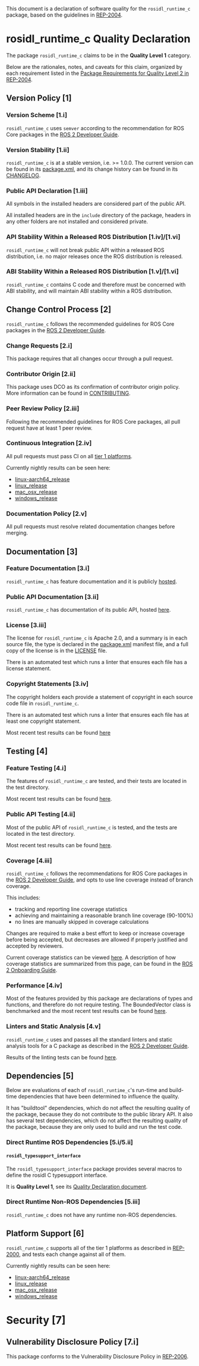 This document is a declaration of software quality for the `rosidl_runtime_c` package, based on the guidelines in [REP-2004](https://www.ros.org/reps/rep-2004.html).

# rosidl_runtime_c Quality Declaration

The package `rosidl_runtime_c` claims to be in the **Quality Level 1** category.

Below are the rationales, notes, and caveats for this claim, organized by each requirement listed in the [Package Requirements for Quality Level 2 in REP-2004](https://www.ros.org/reps/rep-2004.html).

## Version Policy [1]

### Version Scheme [1.i]

`rosidl_runtime_c` uses `semver` according to the recommendation for ROS Core packages in the [ROS 2 Developer Guide](https://index.ros.org/doc/ros2/Contributing/Developer-Guide/#versioning).

### Version Stability [1.ii]

`rosidl_runtime_c` is at a stable version, i.e. >= 1.0.0. The current version can be found in its [package.xml](./package.xml), and its change history can be found in its [CHANGELOG](./CHANGELOG.xml).

### Public API Declaration [1.iii]

All symbols in the installed headers are considered part of the public API.

All installed headers are in the `include` directory of the package, headers in any other folders are not installed and considered private.

### API Stability Within a Released ROS Distribution [1.iv]/[1.vi]

`rosidl_runtime_c` will not break public API within a released ROS distribution, i.e. no major releases once the ROS distribution is released.

### ABI Stability Within a Released ROS Distribution [1.v]/[1.vi]

`rosidl_runtime_c` contains C code and therefore must be concerned with ABI stability, and will maintain ABI stability within a ROS distribution.

## Change Control Process [2]

`rosidl_runtime_c` follows the recommended guidelines for ROS Core packages in the [ROS 2 Developer Guide](https://index.ros.org/doc/ros2/Contributing/Developer-Guide/#package-requirements).

### Change Requests [2.i]

This package requires that all changes occur through a pull request.

### Contributor Origin [2.ii]

This package uses DCO as its confirmation of contributor origin policy.
More information can be found in [CONTRIBUTING](../CONTRIBUTING.md).

### Peer Review Policy [2.iii]

Following the recommended guidelines for ROS Core packages, all pull request have at least 1 peer review.

### Continuous Integration [2.iv]

All pull requests must pass CI on all [tier 1 platforms](https://www.ros.org/reps/rep-2000.html#support-tiers).

Currently nightly results can be seen here:
* [linux-aarch64_release](https://ci.ros2.org/view/nightly/job/nightly_linux-aarch64_release/lastBuild/testReport/rosidl_runtime_c/)
* [linux_release](https://ci.ros2.org/view/nightly/job/nightly_linux_release/lastBuild/testReport/rosidl_runtime_c/)
* [mac_osx_release](https://ci.ros2.org/view/nightly/job/nightly_osx_release/lastBuild/testReport/rosidl_runtime_c/)
* [windows_release](https://ci.ros2.org/view/nightly/job/nightly_win_rel/lastBuild/testReport/rosidl_runtime_c/)

### Documentation Policy [2.v]

All pull requests must resolve related documentation changes before merging.

## Documentation [3]

### Feature Documentation [3.i]

`rosidl_runtime_c` has feature documentation and it is publicly [hosted](docs/FEATURES.md).

### Public API Documentation [3.ii]

`rosidl_runtime_c` has documentation of its public API, hosted [here](http://docs.ros2.org/foxy/api/rosidl_runtime_c/index.html).

### License [3.iii]

The license for `rosidl_runtime_c` is Apache 2.0, and a summary is in each source file, the type is declared in the [package.xml](package.xml) manifest file, and a full copy of the license is in the [LICENSE](../LICENSE) file.

There is an automated test which runs a linter that ensures each file has a license statement.

### Copyright Statements [3.iv]

The copyright holders each provide a statement of copyright in each source code file in `rosidl_runtime_c`.

There is an automated test which runs a linter that ensures each file has at least one copyright statement.

Most recent test results can be found [here](https://ci.ros2.org/job/nightly_linux_release/lastBuild/testReport/rosidl_runtime_c/copyright)

## Testing [4]

### Feature Testing [4.i]

The features of `rosidl_runtime_c` are tested, and their tests are located in the test directory.

Most recent test results can be found [here](https://ci.ros2.org/job/nightly_linux_release/lastBuild/testReport/rosidl_runtime_c).

### Public API Testing [4.ii]

Most of the public API of `rosidl_runtime_c` is tested, and the tests are located in the test directory.

Most recent test results can be found [here](https://ci.ros2.org/job/nightly_linux_release/lastBuild/testReport/rosidl_runtime_c).

### Coverage [4.iii]

`rosidl_runtime_c` follows the recommendations for ROS Core packages in the [ROS 2 Developer Guide](https://index.ros.org/doc/ros2/Contributing/Developer-Guide/#code-coverage), and opts to use line coverage instead of branch coverage.

This includes:

- tracking and reporting line coverage statistics
- achieving and maintaining a reasonable branch line coverage (90-100%)
- no lines are manually skipped in coverage calculations

Changes are required to make a best effort to keep or increase coverage before being accepted, but decreases are allowed if properly justified and accepted by reviewers.

Current coverage statistics can be viewed [here](https://ci.ros2.org/job/ci_linux_coverage/lastSuccessfulBuild/cobertura/).
A description of how coverage statistics are summarized from this page, can be found in the [ROS 2 Onboarding Guide](https://index.ros.org/doc/ros2/Contributing/ROS-2-On-boarding-Guide/#note-on-coverage-runs).

### Performance [4.iv]

Most of the features provided by this package are declarations of types and functions, and therefore do not require testing.
The BoundedVector class is benchmarked and the most recent test results can be found [here](http://build.ros2.org/view/Rci/job/Rci__benchmark_ubuntu_focal_amd64/BenchmarkTable/).

### Linters and Static Analysis [4.v]

`rosidl_runtime_c` uses and passes all the standard linters and static analysis tools for a C package as described in the [ROS 2 Developer Guide](https://index.ros.org/doc/ros2/Contributing/Developer-Guide/#linters).

Results of the linting tests can be found [here](https://ci.ros2.org/job/nightly_linux_release/lastBuild/testReport/rosidl_runtime_c/).

## Dependencies [5]

Below are evaluations of each of `rosidl_runtime_c`'s run-time and build-time dependencies that have been determined to influence the quality.

It has "buildtool" dependencies, which do not affect the resulting quality of the package, because they do not contribute to the public library API.
It also has several test dependencies, which do not affect the resulting quality of the package, because they are only used to build and run the test code.

### Direct Runtime ROS Dependencies [5.i/5.ii]

#### `rosidl_typesupport_interface`

The `rosidl_typesupport_interface` package provides several macros to define the rosidl C typesupport interface.

It is **Quality Level 1**, see its [Quality Declaration document](../rosidl_typesupport_interface/QUALITY_DECLARATION.md).

### Direct Runtime Non-ROS Dependencies [5.iii]

`rosidl_runtime_c` does not have any runtime non-ROS dependencies.

## Platform Support [6]

`rosidl_runtime_c` supports all of the tier 1 platforms as described in [REP-2000](https://www.ros.org/reps/rep-2000.html#support-tiers), and tests each change against all of them.

Currently nightly results can be seen here:
* [linux-aarch64_release](https://ci.ros2.org/view/nightly/job/nightly_linux-aarch64_release/lastBuild/testReport/rosidl_runtime_c/)
* [linux_release](https://ci.ros2.org/view/nightly/job/nightly_linux_release/lastBuild/testReport/rosidl_runtime_c/)
* [mac_osx_release](https://ci.ros2.org/view/nightly/job/nightly_osx_release/lastBuild/testReport/rosidl_runtime_c/)
* [windows_release](https://ci.ros2.org/view/nightly/job/nightly_win_rel/lastBuild/testReport/rosidl_runtime_c/)

# Security [7]

## Vulnerability Disclosure Policy [7.i]

This package conforms to the Vulnerability Disclosure Policy in [REP-2006](https://www.ros.org/reps/rep-2006.html).
